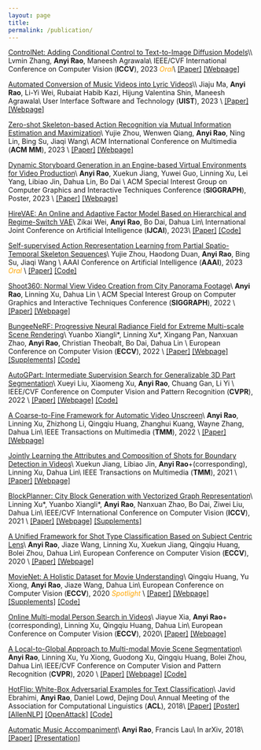 ```yaml
---
layout: page
title: 
permalink: /publication/
---
```


[ControlNet: Adding Conditional Control to Text-to-Image Diffusion Models]("https://arxiv.org/abs/2302.05543")\\
Lvmin Zhang, **Anyi Rao**, Maneesh Agrawala\\
IEEE/CVF International Conference on Computer Vision (**ICCV**), 2023 <span style="color:orange">*Oral*</span>\\
[[Paper]](https://arxiv.org/abs/2302.05543) [[Webpage]](https://github.com/lllyasviel/ControlNet-v1-1-nightly)


[Automated Conversion of Music Videos into Lyric Videos]("https://arxiv.org/abs/2308.14922")\\
Jiaju Ma, **Anyi Rao**, Li-Yi Wei, Rubaiat Habib Kazi, Hijung Valentina Shin, Maneesh Agrawala\\
User Interface Software and Technology (**UIST**), 2023 \\
[[Paper]](https://arxiv.org/abs/2308.14922) [[Webpage]](https://majiaju.io/lyric-video)


[Zero-shot Skeleton-based Action Recognition via Mutual Information Estimation and Maximization]()\\
Yujie Zhou, Wenwen Qiang, **Anyi Rao**, Ning Lin, Bing Su, Jiaqi Wang\\
ACM International Conference on Multimedia (**ACM MM**), 2023 \\
[[Paper]](https://arxiv.org/abs/2308.03950) [[Webpage]](https://github.com/YujieOuO/SMIE)


[Dynamic Storyboard Generation in an Engine-based Virtual Environments for Video Production](https://arxiv.org/abs/2301.12688)\\
**Anyi Rao**, Xuekun Jiang, Yuwei Guo, Linning Xu, Lei Yang, Libiao Jin, Dahua Lin, Bo Dai
\\
ACM Special Interest Group on Computer Graphics and Interactive Techniques Conference (**SIGGRAPH**), Poster, 2023 \\
[[Paper]](https://dl.acm.org/doi/abs/10.1145/3588028.3603647) [[Webpage]](https://virtualfilmstudio.github.io/)



[HireVAE: An Online and Adaptive Factor Model Based on Hierarchical and Regime-Switch VAE]()\\
Zikai Wei, **Anyi Rao**, Bo Dai, Dahua Lin\\
International Joint Conference on Artificial Intelligence (**IJCAI**), 2023\\
[[Paper]](https://arxiv.org/abs/2306.02848) [[Code]]()


[Self-supervised Action Representation Learning from Partial Spatio-Temporal Skeleton Sequences]()\\
Yujie Zhou, Haodong Duan, **Anyi Rao**, Bing Su, Jiaqi Wang \\
AAAI Conference on Artificial Intelligence (**AAAI**), 2023 <span style="color:orange">*Oral*</span>
 \\
[[Paper]](https://arxiv.org/abs/2302.09018) [[Code]](https://github.com/YujieOuO/PSTL)


[Shoot360: Normal View Video Creation from City Panorama Footage](https://anyirao.com/files/papers/sig2022shoot360.pdf)\\
**Anyi Rao**, Linning Xu, Dahua Lin \\
ACM Special Interest Group on Computer Graphics and Interactive Techniques Conference (**SIGGRAPH**), 2022 \\
[[Paper]](https://dl.acm.org/doi/abs/10.1145/3528233.3530702) [[Webpage]](https://city-super.github.io/shoot360/)


[BungeeNeRF: Progressive Neural Radiance Field for Extreme Multi-scale Scene Rendering](https://city-super.github.io/citynerf/img/1947.pdf)\\
Yuanbo Xiangli*, Linning Xu*, Xingang Pan, Nanxuan Zhao, **Anyi Rao**, Christian Theobalt, Bo Dai, Dahua Lin \\
European Conference on Computer Vision (**ECCV**), 2022 \\
[[Paper]](https://arxiv.org/abs/2112.05504) [[Webpage]](https://city-super.github.io/citynerf/) [[Supplements]](https://city-super.github.io/citynerf/img/supp.pdf)
 [[Code]](https://github.com/city-super/BungeeNeRF)


[AutoGPart: Intermediate Supervision Search for Generalizable 3D Part Segmentation]()\\
Xueyi Liu, Xiaomeng Xu, **Anyi Rao**, Chuang Gan, Li Yi \\
IEEE/CVF Conference on Computer Vision and Pattern Recognition (**CVPR**), 2022 \\
[[Paper]](https://arxiv.org/abs/2203.06558) [[Webpage]](https://autogpart.github.io/) [[Code]](https://github.com/Meowuu7/AutoGPart)


[A Coarse-to-Fine Framework for Automatic Video Unscreen]({{site.baseurl}}/files/papers/tmm2022unscreen.pdf)\\
**Anyi Rao**, Linning Xu, Zhizhong Li, Qingqiu Huang, Zhanghui Kuang, Wayne Zhang, Dahua Lin\\
IEEE Transactions on Multimedia (**TMM**), 2022 \\
[[Paper]](https://ieeexplore.ieee.org/document/9709668)
[[Webpage]](https://anyirao.com/files/projects/tmm22unscreen/)


[Jointly Learning the Attributes and Composition of Shots for Boundary Detection in Videos]({{site.baseurl}}/files/papers/tmm2021shot.pdf)\\
Xuekun Jiang, Libiao Jin, **Anyi Rao**+(corresponding), Linning Xu, Dahua Lin\\
IEEE Transactions on Multimedia (**TMM**), 2021 \\
[[Paper]](https://ieeexplore.ieee.org/document/9464668) [[Webpage]](https://zweipa.github.io/TMM_SCTSNet/)


[BlockPlanner: City Block Generation with Vectorized Graph Representation]()\\
Linning Xu*, Yuanbo Xiangli*, **Anyi Rao**, Nanxuan Zhao, Bo Dai, Ziwei Liu, Dahua Lin\\
IEEE/CVF International Conference on Computer Vision (**ICCV**), 2021 \\
[[Paper]](https://openaccess.thecvf.com/content/ICCV2021/papers/Xu_BlockPlanner_City_Block_Generation_With_Vectorized_Graph_Representation_ICCV_2021_paper.pdf) [[Webpage]](https://city-super.github.io/blockplanner/) [[Supplements]](https://openaccess.thecvf.com/content/ICCV2021/supplemental/Xu_BlockPlanner_City_Block_ICCV_2021_supplemental.pdf)


[A Unified Framework for Shot Type Classification Based on Subject Centric Lens]()\\
**Anyi Rao**, Jiaze Wang, Linning Xu, Xuekun Jiang, Qingqiu Huang, Bolei Zhou, Dahua Lin\\
European Conference on Computer Vision (**ECCV**), 2020 \\
[[Paper]](https://arxiv.org/abs/2008.03548) [[Webpage]](https://anyirao.com/projects/ShotType.html)


[MovieNet: A Holistic Dataset for Movie Understanding]()\\
Qingqiu Huang, Yu Xiong, **Anyi Rao**, Jiaze Wang, Dahua Lin\\
European Conference on Computer Vision (**ECCV**), 2020 <span style="color:orange">*Spotlight*</span> \\
[[Paper]](https://arxiv.org/abs/2007.10937) [[Webpage]](https://movienet.github.io/projects/eccv20movienet.html) [[Supplements]](https://www.ecva.net/papers/eccv_2020/papers_ECCV/papers/123490681-supp.pdf) [[Code]](https://github.com/movienet/movienet-tools)


[Online Multi-modal Person Search in Videos]()\\
Jiayue Xia, **Anyi Rao**+(corresponding), Linning Xu, Qingqiu Huang, Dahua Lin\\
European Conference on Computer Vision (**ECCV**), 2020\\
[[Paper]](https://arxiv.org/abs/2008.03546) [[Webpage]](http://anyirao.com/projects/OnlinePerson.html)


[A Local-to-Global Approach to Multi-modal Movie Scene Segmentation]()\\
**Anyi Rao**, Linning Xu, Yu Xiong, Guodong Xu, Qingqiu Huang, Bolei Zhou, Dahua Lin\\
IEEE/CVF Conference on Computer Vision and Pattern Recognition (**CVPR**), 2020 \\
[[Paper]](https://arxiv.org/abs/2004.02678) [[Webpage]](https://anyirao.com/projects/SceneSeg.html) [[Code]](https://github.com/AnyiRao/SceneSeg)


[HotFlip: White-Box Adversarial Examples for Text Classification]()\\
Javid Ebrahimi, **Anyi Rao**, Daniel Lowd, Dejing Dou\\
Annual Meeting of the Association for Computational Linguistics (**ACL**), 2018\\
[[Paper]](http://www.aclweb.org/anthology/P18-2006) [[Poster]](http://anthology.aclweb.org/attachments/P18-2006.Poster.pdf) [[AllenNLP]](https://github.com/allenai/allennlp/blob/master/allennlp/interpret/attackers/hotflip.py) [[OpenAttack]](https://github.com/thunlp/OpenAttack/blob/master/OpenAttack/attackers/hotflip.py) [[Code]](https://github.com/AnyiRao/WordAdver)


[Automatic Music Accompaniment]()\\
**Anyi Rao**, Francis Lau\\
In arXiv, 2018\\
[[Paper]](http://arxiv.org/abs/1803.09033) [[Presentation]]({{site.baseurl}}/papers/AMApre.pdf)
